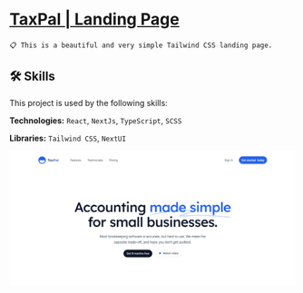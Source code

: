 # [TaxPal | Landing Page](https://tax-pal-landing-page.vercel.app/)

`📋 This is a beautiful and very simple Tailwind CSS landing page.`

## 🛠 Skills

This project is used by the following skills:

**Technologies:** `React`, `NextJs`, `TypeScript`, `SCSS`

**Libraries:** `Tailwind CSS`, `NextUI`

![Banner](./public/TaxPalBanner.png)
